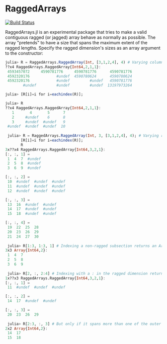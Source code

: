 # RaggedArrays

[![Build Status](https://travis-ci.org/mbauman/RaggedArrays.jl.svg?branch=master)](https://travis-ci.org/mbauman/RaggedArrays.jl)

RaggedArrays.jl is an experimental package that tries to make a valid contiguous ragged (or jagged) array behave as normally as possible.  The array "pretends" to have a size that spans the maximum extent of the ragged lengths.  Specify the ragged dimension's sizes as an array argument to the constructor:

```jl
julia> R = RaggedArrays.RaggedArray(Int, [3,1,2,4], 4) # Varying column lengths
??x4 RaggedArrays.RaggedArray{Int64,2,1,1}:
 4593457072     4590781776     4590781776      4590781776
 4592320176            #undef  4590780624      4590780624
 4592320176            #undef         #undef   4590781776
        #undef         #undef         #undef  13197973264

julia> [R[i]=i for i=eachindex(R)];

julia> R
??x4 RaggedArrays.RaggedArray{Int64,2,1,1}:
   1       4       5      7
   2     #undef    6      8
   3     #undef  #undef   9
 #undef  #undef  #undef  10
 
 julia> R = RaggedArrays.RaggedArray(Int, 3, [3,1,2,4], 4); # Varying row lengths
       [R[i]=i for i=eachindex(R)];
       R
3x??x4 RaggedArrays.RaggedArray{Int64,3,2,1}:
[:, :, 1] =
 1  4  7  #undef
 2  5  8  #undef
 3  6  9  #undef

[:, :, 2] =
 10  #undef  #undef  #undef
 11  #undef  #undef  #undef
 12  #undef  #undef  #undef

[:, :, 3] =
 13  16  #undef  #undef
 14  17  #undef  #undef
 15  18  #undef  #undef

[:, :, 4] =
 19  22  25  28
 20  23  26  29
 21  24  27  30
 
 julia> R[1:3, 1:3, 1] # Indexing a non-ragged subsection returns an Array
3x3 Array{Int64,2}:
 1  4  7
 2  5  8
 3  6  9
 
 julia> R[2, :, 2:4] # Indexing with a : in the ragged dimension returns a RaggedArray
1x??x3 RaggedArrays.RaggedArray{Int64,3,2,1}:
[:, :, 1] =
 11  #undef  #undef  #undef

[:, :, 2] =
 14  17  #undef  #undef

[:, :, 3] =
 20  23  26  29
 
 julia> R[2:3, :, 3] # But only if it spans more than one of the outer dimensions
2x2 Array{Int64,2}:
 14  17
 15  18
